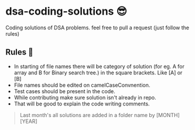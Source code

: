 # dsa-coding-solutions 😎
Coding solutions of DSA problems. feel free to pull a request (just follow the rules)

## Rules 📏
* In starting of file names there will be category of solution (for eg. A for array and B for Binary search tree.) in the square brackets. Like [A] or [B]
* File names should be edited on camelCaseConvnention.
* Test cases should be present in the code.
* While contributing make sure solution isn't already in repo.
* That will be good to explain the code writing comments.
> Last month's all solutions are added in a folder name by [MONTH] [YEAR]
